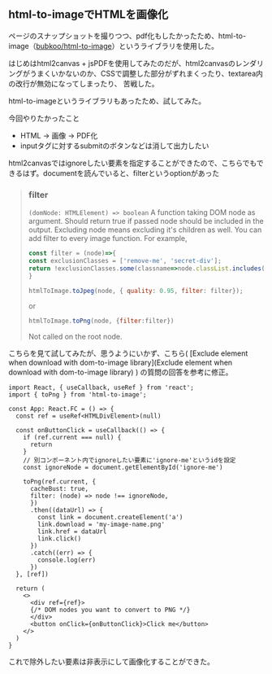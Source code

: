 ## html-to-imageでHTMLを画像化

ページのスナップショットを撮りつつ、pdf化もしたかったため、html-to-image（[bubkoo/html-to-image](https://github.com/bubkoo/html-to-image)）というライブラリを使用した。

はじめはhtml2canvas + jsPDFを使用してみたのだが、html2canvasのレンダリングがうまくいかないのか、CSSで調整した部分がずれまくったり、textarea内の改行が無効になってしまったり、
苦戦した。

html-to-imageというライブラリもあったため、試してみた。

今回やりたかったこと
- HTML → 画像 → PDF化
- inputタグに対するsubmitのボタンなどは消して出力したい

html2canvasではignoreしたい要素を指定することができたので、こちらでもできるはず。documentを読んでいると、filterというoptionがあった

> ### filter
> `(domNode: HTMLElement) => boolean`
> A function taking DOM node as argument. Should return true if passed node should be included in the output. Excluding node means excluding it's children as well.
> You can add filter to every image function. For example,
> ```javascript
> const filter = (node)=>{
> const exclusionClasses = ['remove-me', 'secret-div'];
> return !exclusionClasses.some(classname=>node.classList.includes(classname));
> }
>
> htmlToImage.toJpeg(node, { quality: 0.95, filter: filter});
> ```
> or
> ```javascript
> htmlToImage.toPng(node, {filter:filter})
> ```
> Not called on the root node.

こちらを見て試してみたが、思うようにいかず、こちら( [Exclude element when download with dom-to-image library](Exclude element when download with dom-to-image library) )
の質問の回答を参考に修正。


```javascritp
import React, { useCallback, useRef } from 'react';
import { toPng } from 'html-to-image';

const App: React.FC = () => {
  const ref = useRef<HTMLDivElement>(null)

  const onButtonClick = useCallback(() => {
    if (ref.current === null) {
      return
    }
    // 別コンポーネント内でignoreしたい要素に'ignore-me'というidを設定
    const ignoreNode = document.getElementById('ignore-me')

    toPng(ref.current, {
      cacheBust: true,
      filter: (node) => node !== ignoreNode,
      })
      .then((dataUrl) => {
        const link = document.createElement('a')
        link.download = 'my-image-name.png'
        link.href = dataUrl
        link.click()
      })
      .catch((err) => {
        console.log(err)
      })
  }, [ref])

  return (
    <>
      <div ref={ref}>
      {/* DOM nodes you want to convert to PNG */}
      </div>
      <button onClick={onButtonClick}>Click me</button>
    </>
  )
}
```
これで除外したい要素は非表示にして画像化することができた。
